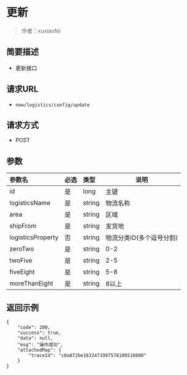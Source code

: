 # 更新

> 作者：xuxiaofei

## 简要描述

- 更新接口

## 请求URL
- ` new/logistics/config/update `
  
## 请求方式
- POST 

## 参数

|参数名|必选|类型|说明|
|:----    |:---|:----- |-----   |
|id |是  |long |主键   |
|logisticsName |是  |string |物流名称   |
|area |是  |string | 区域    |
|shipFrom     |是  |string | 发货地    |
|logisticsProperty     |否  |string | 物流分类ID(多个逗号分割)    |
|zeroTwo     |是  |string | 0-2    |
|twoFive     |是  |string | 2-5    |
|fiveEight     |是  |string | 5-8    |
|moreThanEight     |是  |string | 8以上    |


## 返回示例 

``` 
{
    "code": 200,
    "success": true,
    "data": null,
    "msg": "操作成功",
    "attachedMap": {
        "traceId": "c0a872be1632471997578100510800"
    }
}
```